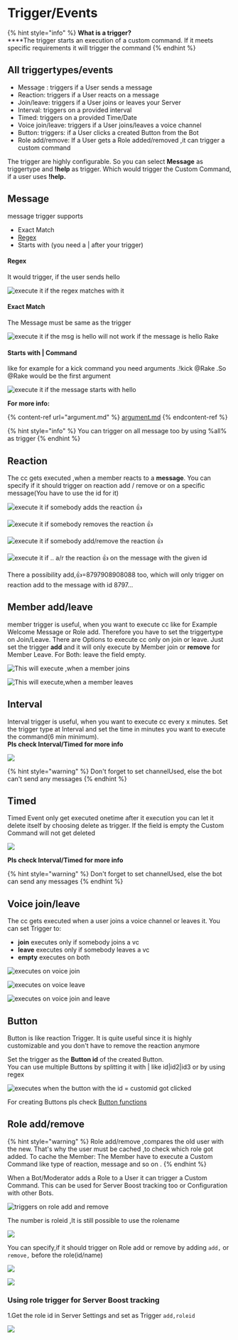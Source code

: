 # Trigger/Events

{% hint style="info" %}
**What is a trigger?**\
****The trigger starts an execution of a custom command. If it meets specific requirements it will trigger the command &#x20;
{% endhint %}

## All triggertypes/events&#x20;

* Message : triggers if a User sends a message&#x20;
* Reaction: triggers if a User reacts on a message
* Join/leave: triggers if a User joins or leaves your Server
* Interval: triggers on a provided interval
* Timed: triggers on a provided Time/Date
* Voice join/leave: triggers if a User joins/leaves a voice channel
* Button: triggers: if a User clicks a created Button from the Bot
* Role add/remove: If a User gets a Role added/removed ,it can trigger a custom command

The trigger are highly configurable. So you can select **Message** as triggertype and **!help** as trigger. Which would trigger the Custom Command, if a user uses **!help.**

## Message

message trigger supports

* Exact Match
* [Regex](https://www.sitepoint.com/learn-regex/)
* Starts with (you need a | after your trigger)

#### Regex

It would trigger, if the user sends hello

![execute it if the regex matches with it](<../.gitbook/assets/image (14).png>)

#### Exact Match

The Message must be same as the trigger&#x20;

![execute it if the msg is hello will not work if the message is hello Rake](<../.gitbook/assets/image (12).png>)

#### Starts with | Command

like for example for a kick command you need arguments .!kick @Rake .So @Rake would be the first argument&#x20;

![execute it if the message starts with hello](<../.gitbook/assets/image (23).png>)

**For more info:**&#x20;

{% content-ref url="argument.md" %}
[argument.md](argument.md)
{% endcontent-ref %}

{% hint style="info" %}
You can trigger on all message too by using %all% as trigger
{% endhint %}

## Reaction

The cc gets executed ,when a member reacts to a **message**. You can specify if it should trigger on reaction add / remove or on a specific message(You have to use the id for it)

![execute it if somebody adds the reaction 👍](<../.gitbook/assets/image (9).png>)

![execute it if somebody removes the reaction 👍](<../.gitbook/assets/image (37).png>)

![execute it if somebody add/remove the reaction 👍](<../.gitbook/assets/image (7).png>)

![execute it if .. a/r the reaction 👍 on the message with the given id](<../.gitbook/assets/image (33).png>)

There a possibility add,👍=8797908908088 too, which will only trigger on reaction add to the message with id 8797...

## Member add/leave

member trigger is useful, when you want to execute cc like for Example Welcome Message or Role add. Therefore you have to set the triggertype on Join/Leave. There are Options to execute cc only on join or leave. Just set the trigger **add** and it will only execute by Member join or **remove** for Member Leave. For Both: leave the field empty.

![This will execute ,when a member joins](<../.gitbook/assets/image (25).png>)

![This will execute,when a member leaves](<../.gitbook/assets/image (40).png>)

## Interval

Interval trigger is useful, when you want to execute cc every x minutes. Set the trigger type at Interval and set the time in minutes you want to execute the command(6 min minimum).\
**Pls check Interval/Timed for more info**

![](<../.gitbook/assets/image (55).png>)

{% hint style="warning" %}
Don't forget to set channelUsed, else the bot can't send any messages&#x20;
{% endhint %}

## Timed

Timed Event only get executed onetime after it execution you can let it delete itself by choosing delete as trigger. If the field is  empty the  Custom Command will not get deleted

![](<../.gitbook/assets/image (57).png>)

**Pls check Interval/Timed for more info**

{% hint style="warning" %}
Don't forget to set channelUsed, else the bot can send any messages&#x20;
{% endhint %}



## Voice join/leave

The cc gets executed when a user joins a voice channel or leaves it. You can set Trigger to:

* **join**  executes only if somebody joins a vc
* **leave**  executes only if somebody leaves a vc
* **empty** executes on both

![executes on voice join](<../.gitbook/assets/image (64).png>)

![executes on voice leave](<../.gitbook/assets/image (65).png>)

![executes on voice join and leave](<../.gitbook/assets/image (63).png>)

## Button

Button is like reaction Trigger. It is quite useful since it is highly customizable and you don't have to remove the reaction anymore&#x20;

Set the trigger as the **Button id** of the created Button.\
You can use multiple Buttons by splitting it with | like id|id2|id3 or by using regex

![executes when the button with the id = customid got clicked](<../.gitbook/assets/image (66).png>)

For creating Buttons pls check [Button functions](../custom-commands/button.md)

## Role add/remove

{% hint style="warning" %}
Role add/remove ,compares the old user with the new. That's why the user must be cached ,to check which role got added. To cache the Member: The Member have to execute a Custom Command like type of reaction, message and so on .&#x20;
{% endhint %}

When a Bot/Moderator adds a Role to a User it can trigger a Custom Command. This can be used for Server Boost tracking too or Configuration with other Bots.

![triggers on role add and remove](<../.gitbook/assets/image (68).png>)

The number is roleid ,It is still possible to use the rolename

![](<../.gitbook/assets/image (67).png>)

You can specify,if it should trigger on Role add or remove by adding `add,` or `remove,` before the role(id/name)

![](<../.gitbook/assets/image (71).png>)

![](<../.gitbook/assets/image (70).png>)

### Using role trigger for Server Boost tracking

1.Get the role id in Server Settings  and set as Trigger `add,roleid`

![](<../.gitbook/assets/image (69).png>)

